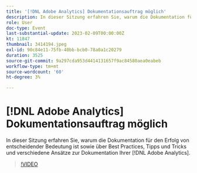 ```yaml
---
title: '[!DNL Adobe Analytics] Dokumentationsauftrag möglich'
description: In dieser Sitzung erfahren Sie, warum die Dokumentation für den Erfolg von entscheidender Bedeutung ist sowie über Best Practices, Tipps und Tricks und verschiedene Ansätze zur Dokumentation Ihrer  [!DNL Adobe Analytics] . Juni 2022
role: User
doc-type: Event
last-substantial-update: 2023-02-09T00:00:00Z
kt: 11847
thumbnail: 3414194.jpeg
exl-id: 90c84e11-75fb-40bb-bcb0-78a0a1c20279
duration: 3525
source-git-commit: 9a297cda953d4414131657f9ac84580aea0eabeb
workflow-type: tm+mt
source-wordcount: '60'
ht-degree: 3%

---
```


# [!DNL Adobe Analytics] Dokumentationsauftrag möglich

In dieser Sitzung erfahren Sie, warum die Dokumentation für den Erfolg von entscheidender Bedeutung ist sowie über Best Practices, Tipps und Tricks und verschiedene Ansätze zur Dokumentation Ihrer [!DNL Adobe Analytics].

>[!VIDEO](https://video.tv.adobe.com/v/3414194/?quality=12&learn=on)
